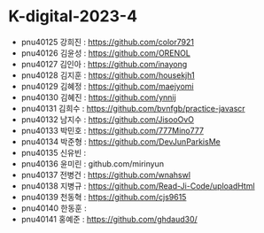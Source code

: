 # K-digital-2023-4

 
+ pnu40125	강희진 : https://github.com/color7921
+ pnu40126	김윤성 : https://github.com/ORENOL
+ pnu40127	김인아 : https://github.com/inayong
+ pnu40128	김지훈 : https://github.com/housekjh1
+ pnu40129	김혜정 : https://github.com/maejyomi
+ pnu40130	김혜진 : https://github.com/ynnij
+ pnu40131	김희수 : https://github.com/bvnfgb/practice-javascr
+ pnu40132	남지수 : https://github.com/JisooOvO
+ pnu40133	박민호 : https://github.com/777Mino777
+ pnu40134	박준형 : https://github.com/DevJunParkisMe
+ pnu40135	신유빈 : 
+ pnu40136	윤미린 : github.com/mirinyun
+ pnu40137	전병건 : https://github.com/wnahswl
+ pnu40138	지병규 : https://github.com/Read-Ji-Code/uploadHtml
+ pnu40139	천동혁 : https://github.com/cjs9615
+ pnu40140	한동훈 : 
+ pnu40141	홍예준 : https://github.com/ghdaud30/ 